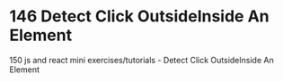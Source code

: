 # 146 Detect Click OutsideInside An Element
 150 js and react mini exercises/tutorials - Detect Click OutsideInside An Element
